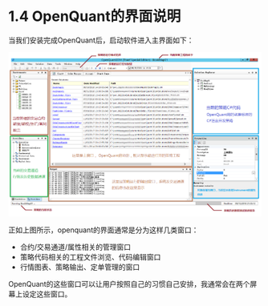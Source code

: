 # 1.4 OpenQuant的界面说明

当我们安装完成OpenQuant后，启动软件进入主界面如下：



![](/assets/gui_openquant_note.png)

正如上图所示，openquant的界面通常是分为这样几类窗口：

* 合约/交易通道/属性相关的管理窗口
* 策略代码相关的工程文件浏览、代码编辑窗口
* 行情图表、策略输出、定单管理的窗口

OpenQuant的这些窗口可以让用户按照自己的习惯自己安排，我通常会在两个屏幕上设定这些窗口。

